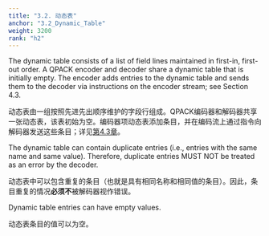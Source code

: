 ```yaml
---
title: "3.2. 动态表"
anchor: "3.2_Dynamic_Table"
weight: 3200
rank: "h2"
---
```


The dynamic table consists of a list of field lines maintained in first-in, first-out order. A QPACK encoder and decoder share a dynamic table that is initially empty. The encoder adds entries to the dynamic table and sends them to the decoder via instructions on the encoder stream; see Section 4.3.

动态表由一组按照先进先出顺序维护的字段行组成。QPACK编码器和解码器共享一张动态表，该表初始为空。编码器项动态表添加条目，并在编码流上通过指令向解码器发送这些条目；详见[第4.3章]()。

The dynamic table can contain duplicate entries (i.e., entries with the same name and same value). Therefore, duplicate entries MUST NOT be treated as an error by the decoder.

动态表中可以包含重复的条目（也就是具有相同名称和相同值的条目）。因此，条目重复的情况**必须不**被解码器视作错误。

Dynamic table entries can have empty values.

动态表条目的值可以为空。
